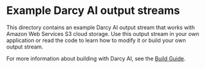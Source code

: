 # Example Darcy AI output streams

This directory contains an example Darcy AI output stream that works with Amazon Web Services S3 cloud storage. Use this output stream in your own application or read the code to learn how to modify it or build your own output stream.

For more information about building with Darcy AI, see the [Build Guide](https://docs.darcy.ai/docs/guides/build/).